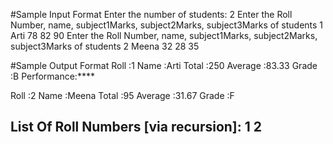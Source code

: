 
#Sample Input Format
Enter the number of students: 2
Enter the Roll Number, name, subject1Marks, subject2Marks, subject3Marks of students
1 Arti 78 82 90
Enter the Roll Number, name, subject1Marks, subject2Marks, subject3Marks of students
2 Meena 32 28 35



#Sample Output Format
Roll :1
Name :Arti
Total :250
Average :83.33
Grade :B
Performance:****

Roll :2
Name :Meena
Total :95
Average :31.67
Grade :F

List Of Roll Numbers [via recursion]: 1 2 
---------------------------------------------------------------------------------------------------------------------
